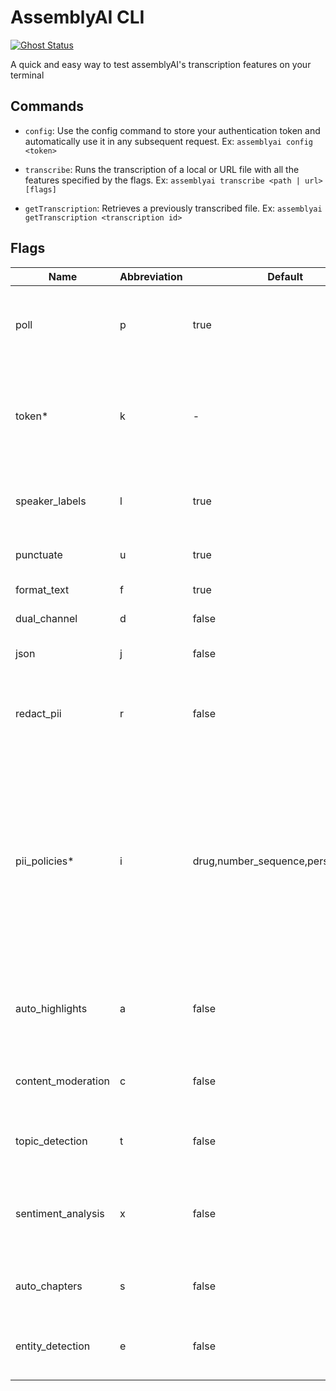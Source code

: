 # AssemblyAI CLI

[![Ghost Status](https://img.shields.io/badge/Homebrew-FBB040.svg?style=for-the-badge&logo=Homebrew&logoColor=black)](https://assemblyai.com)

A quick and easy way to test assemblyAI's transcription features on your terminal

## Commands

- `config`: Use the config command to store your authentication token and automatically use it in any subsequent request.
  Ex: `assemblyai config <token>`

- `transcribe`: Runs the transcription of a local or URL file with all the features specified by the flags.
  Ex: `assemblyai transcribe <path | url> [flags]`

- `getTranscription`: Retrieves a previously transcribed file.
  Ex: `assemblyai getTranscription <transcription id>`

## Flags

| Name | Abbreviation | Default | Description |
  |--|--|--|--|
|poll|p|true|The CLI will poll the transcription every 3 seconds until it's complete.|
|token*|k|-|This will always be used, if provided. Required if the user hasn't authenticated.|
|speaker_labels|l|true|Automatically detect the number of speakers in the file.|
|punctuate|u|true|Enable automatic punctuation|
|format_text|f|true|Enable text formatting|
|dual_channel|d|false|Enable dual channel|
|json|j|false|If true, the CLI will output the JSON. |
|redact_pii|r|false|Remove personally identifiable information from the transcription.|
|pii_policies*|i|drug,number_sequence,person_name*|The list of PII policies to redact (source), comma-separated. Required if the redact_pii flag is true, with the default value including drugs, number sequences, and person names. |
|auto_highlights|a|false|Automatically detect important phrases and words in the text.|
|content_moderation|c|false|Detect if sensitive content is spoken in the file.|
|topic_detection|t|false|Label the topics that are spoken in the file.|
|sentiment_analysis|x|false|Detect the sentiment of each sentence of speech spoken in the file.|
|auto_chapters|s|false|A "summary over time" for the audio file transcribed.|
|entity_detection|e|false|Identify a wide range of entities that are spoken in the audio file.|
